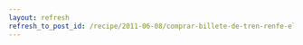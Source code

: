 ```yaml
---
layout: refresh
refresh_to_post_id: /recipe/2011-06-08/comprar-billete-de-tren-renfe-eligiendo-asiento-con-software-libre
---
```

